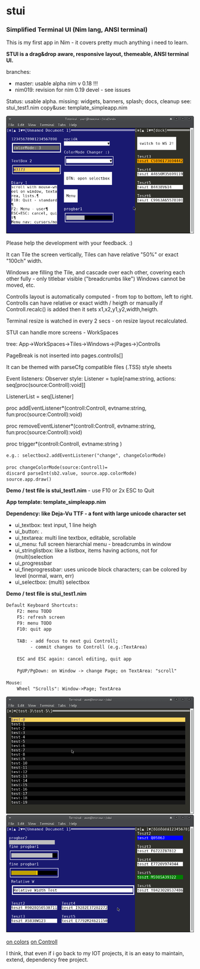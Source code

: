 # stui
### Simplified Terminal UI (Nim lang, ANSI terminal) 

This is my first app in Nim - it covers pretty much anything i need to learn.

**STUI is a drag&drop aware, responsive layout, themeable, ANSI terminal UI.**

branches:
* master: usable alpha nim v 0.18 !!!
* nim019: revision for nim 0.19 devel - see issues

Status: usable alpha. missing: widgets, banners, splash; docs, cleanup
  see: stui_test1.nim
  copy&use: template_simpleapp.nim

![Screenshot_2018-09-14_14-06-24](doc/Screenshot_2018-09-27_16-14-04.png)

Please help the development with your feedback. :)


It can Tile the screen vertically, 
Tiles can have relative "50%" or exact "100ch" width.

Windows are filling the Tile, and cascade over each other, 
covering each other fully - only titlebar visible ("breadcrumbs like")
Windows cannot be moved, etc.

Controlls layout is automatically computed - from top to bottom, left to right.
Controlls can have relative or exact width / heigth
or manually if Controll.recalc() is added then it sets x1,x2,y1,y2,width,heigth.

Terminal resize is watched in every 2 secs - on resize layout recalculated.

STUI can handle more screens - WorkSpaces

  tree: App->WorkSpaces->Tiles->Windows->(Pages->)Controlls

  PageBreak is not inserted into pages.controlls[]


It can be themed with parseCfg compatible files (.TSS) style sheets


Event listeners: Observer style:
  Listener = tuple[name:string, actions: seq[proc(source:Controll):void]]

  ListenerList = seq[Listener]

  proc addEventListener*(controll:Controll, evtname:string, fun:proc(source:Controll):void)

  proc removeEventListener*(controll:Controll, evtname:string, fun:proc(source:Controll):void)

  proc trigger*(controll:Controll, evtname:string )

    e.g.: selectbox2.addEventListener("change", changeColorMode)

    proc changeColorMode(source:Controll)=
    discard parseInt(sb2.value, source.app.colorMode)
    source.app.draw()



**Demo / test file is stui_test1.nim** - use F10 or 2x ESC to Quit

**App template: template_simpleapp.nim**

**Dependency: like Deja-Vu TTF - a font with large unicode character set**

* ui_textbox: text input, 1 line heigh
* ui_button: .
* ui_textarea: multi line textbox, editable, scrollable
* ui_menu: full screen hierarchial menu - breadcrumbs in window
* ui_stringlistbox: like a listbox, items having actions, not for (multi)selection
* ui_progressbar
* ui_fineprogressbar: uses unicode block characters; can be colored by level (normal, warn, err)
* ui_selectbox: (multi) selectbox

**Demo / test file is stui_test1.nim**

    Default Keyboard Shortcuts:
        F2: menu TODO
        F5: refresh screen
        F9: menu TODO
        F10: quit app

        TAB: - add focus to next gui Controll; 
             - commit changes to Controll (e.g.:TextArea)

        ESC and ESC again: cancel editing, quit app

        PgUP/PgDown: on Window -> change Page; on TextArea: "scroll"

    Mouse:
        Wheel "Scrolls": Window->Page; TextArea

![Screenshot_2018-09-14_14-07-18](doc/Screenshot_2018-09-14_14-07-18.png)
![Screenshot_2018-09-14_14-07-41](doc/Screenshot_2018-09-14_14-07-41.png)


  [on colors](doc/Colors.md)
  [on Controll](doc/Controlls.md)



I think, that even if i go back to my IOT projects, 
it is an easy to maintain, extend, dependency free project.




